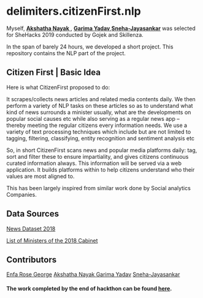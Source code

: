 
# delimiters.citizenFirst.nlp

Myself, [**Akshatha Nayak** ](https://github.com/Aksh77), [**Garima Yadav**](https://github.com/gary115),[**Sneha-Jayasankar**](https://github.com/Sneha-Jayasankar) was selected for SheHacks 2019 conducted by Gojek and Skillenza.

In the span of barely 24 hours, we developed a short project. This repository contains the NLP part of the project. 


## Citizen First | Basic Idea

Here is what CitizenFirst proposed to do:

 It scrapes/collects news articles and related media contents
daily. We then perform a variety of NLP tasks on these articles so as to understand what kind of news surrounds a minister usually, what are the developments on popular social causes etc while also serving as a regular news app – thereby meeting the regular citizens every information needs. We use a variety of text processing techniques which include but are not limited to tagging, filtering, classifying, entity recognition and sentiment analysis etc

So, in short CitizenFirst scans news and popular media platforms daily: tag, sort and filter these to ensure impartiality, and gives citizens continuous curated information always. This information will be served via a web application. It builds platforms within to help citizens understand who their values are most aligned to.

This has been largely inspired from similar work done by Social analytics Companies.

## Data Sources

[News Dataset 2018](https://raw.githubusercontent.com/ONLPS/Datasets/master/data/politics18/politics18.csv)  

[List of Ministers of the 2018 Cabinet](https://en.wikipedia.org/wiki/First_Modi_ministry)

## Contributors

[Enfa Rose George](github.com/enfageorge)
[Akshatha Nayak ](https://github.com/Aksh77)
[Garima Yadav](https://github.com/gary115)
[Sneha-Jayasankar](https://github.com/Sneha-Jayasankar)

#### The work completed by the end of hackthon can be found [here](https://github.com/Aksh77/citizenFirst).

